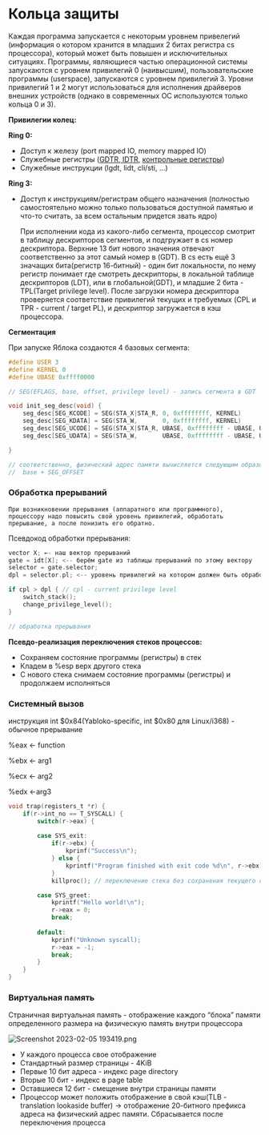 # Кольца защиты

Каждая программа запускается с некоторым уровнем привелегий (информация о котором хранится в младших 2 битах регистра cs процессора), который может быть повышен и исключительных ситуациях. Программы, являющиеся частью операционной системы запускаются с уровнем привилегий 0 (наивысшим), пользовательские программы (userspace), запускаются с уровнем привилегий 3.  Уровни привилегий 1 и 2 могут использоваться для исполнения драйверов внешних устройств (однако в современных ОС используются только кольца 0 и 3).

**Привилегии колец:**

**Ring 0:**

- Доступ к железу (port mapped IO, memory mapped IO)
- Служебные регистры ([GDTR, IDTR](https://wiki.osdev.org/CPU_Registers_x86#GDTR), [контрольные регистры](https://wiki.osdev.org/CPU_Registers_x86#Control_Registers))
- Служебные инструкции (lgdt, lidt, cli/sti, …)

**Ring 3:**

- Доступ к инструкциям/регистрам общего назначения (полностью самостоятельно можно только пользоваться доступной памятью и что-то считать, за всем остальным придется звать ядро)

    При исполнении кода из какого-либо сегмента, процессор смотрит в таблицу дескрипторов сегментов, и подгружает в cs номер дескриптора. Верхние 13 бит нового значения отвечают соответственно за этот самый номер в (GDT). В cs есть ещё 3 значащих бита(регистр 16-битный) - один бит локальности, по нему регистр понимает где смотреть дескрипторы, в локальной таблице дескрипторов (LDT), или в глобальной(GDT), и младшие 2 бита - TPL(Target privilege level). После загрузки номера дескриптора проверяется соответствие привилегий текущих и требуемых (CPL и TPR - current / target PL), и дескриптор загружается в кэш процессора.

**Сегментация**

При запуске Яблока создаются 4 базовых сегмента:

```c
#define USER 3
#define KERNEL 0
#define UBASE 0xffff0000

// SEG(EFLAGS, base, offset, privilege level) - запись сегмента в GDT

void init_seg_desc(void) {
	seg_desc[SEG_KCODE] = SEG(STA_X|STA_R, 0, 0xffffffff, KERNEL) 
	seg_desc[SEG_KDATA] = SEG(STA_W,       0, 0xffffffff, KERNEL)
	seg_desc[SEG_UCODE] = SEG(STA_X|STA_R, UBASE, 0xffffffff - UBASE, USER)
	seg_desc[SEG_UDATA] = SEG(STA_W,       UBASE, 0xffffffff - UBASE, USER)

}

// соответственно, физический адрес памяти вычисляется следующим образом:
//  base + SEG_OFFSET
```

### Обработка прерываний

    При возникновении прерывания (аппаратного или программного), процессору надо повысить свой уровень привилегий, обработать прерывание, а после понизить его обратно. 

Псевдокод обработки прерывания:

```c
vector X; ←- наш вектор прерываний
gate = idt[X]; <-- берём gate из таблицы прерываний по этому вектору
selector = gate.selector;
dpl = selector.pl; <-- уровень привилегий на котором должен быть обработан X

if cpl > dpl { // cpl - current privilege level
	switch_stack();
	change_privilege_level();
}

// обработка прерывания
```

**Псевдо-реализация переключения стеков процессов:** 

- Сохраняем состояние программы (регистры) в стек
- Кладем в %esp верх другого стека
- С нового стека снимаем состояние программы (регистры) и продолжаем исполняться

### Системный вызов

инструкция int $0x84(Yabloko-specific, int $0x80 для Linux/i368) - обычное прерывание

%eax ← function

%ebx ← arg1

%ecx ← arg2

%edx ←arg3

```c
void trap(registers_t *r) {
	if(r->int_no == T_SYSCALL) {
		switch(r->eax) {
		
		case SYS_exit:
			if(r->ebx) {
				kprinf("Success\n");
			} else { 
				kprintf("Program finished with exit code %d\n", r->ebx);
			}
			killproc(); // переключение стека без сохранения текущего состояния

		case SYS_greet:
			kprintf("Hello world!\n");
			r->eax = 0;
			break;
		
		default:
			kprinf("Unknown syscall);
			r->eax = -1;
			break;
		}
	}
}
```

### Виртуальная память

Страничная виртуальная память - отображение каждого “блока” памяти определенного размера на физическую память внутри процессора

![Screenshot 2023-02-05 193419.png](%D0%9A%D0%BE%D0%BB%D1%8C%D1%86%D0%B0%20%D0%B7%D0%B0%D1%89%D0%B8%D1%82%D1%8B%20833c199060684c7782c6dbcad46227ec/Screenshot_2023-02-05_193419.png)

- У каждого процесса свое отображение
- Стандартный размер страницы - 4KiB
- Первые 10 бит адреса - индекс page directory
- Вторые 10 бит - индекс в page table
- Оставшиеся 12 бит - смещение внутри страницы памяти
- Процессор может положить отображение в свой кэш(TLB - translation lookaside buffer) →  отображение 20-битного префикса адреса на физический адрес памяти. Сбрасывается после переключения процесса
